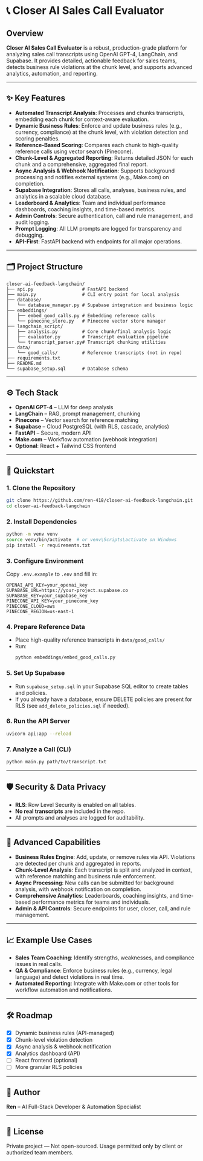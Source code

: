 # 📞 Closer AI Sales Call Evaluator

## Overview

**Closer AI Sales Call Evaluator** is a robust, production-grade platform for analyzing sales call transcripts using OpenAI GPT-4, LangChain, and Supabase. It provides detailed, actionable feedback for sales teams, detects business rule violations at the chunk level, and supports advanced analytics, automation, and reporting.

---

## ✨ Key Features

- **Automated Transcript Analysis**: Processes and chunks transcripts, embedding each chunk for context-aware evaluation.
- **Dynamic Business Rules**: Enforce and update business rules (e.g., currency, compliance) at the chunk level, with violation detection and scoring penalties.
- **Reference-Based Scoring**: Compares each chunk to high-quality reference calls using vector search (Pinecone).
- **Chunk-Level & Aggregated Reporting**: Returns detailed JSON for each chunk and a comprehensive, aggregated final report.
- **Async Analysis & Webhook Notification**: Supports background processing and notifies external systems (e.g., Make.com) on completion.
- **Supabase Integration**: Stores all calls, analyses, business rules, and analytics in a scalable cloud database.
- **Leaderboard & Analytics**: Team and individual performance dashboards, coaching insights, and time-based metrics.
- **Admin Controls**: Secure authentication, call and rule management, and audit logging.
- **Prompt Logging**: All LLM prompts are logged for transparency and debugging.
- **API-First**: FastAPI backend with endpoints for all major operations.

---

## 🗂️ Project Structure

```
closer-ai-feedback-langchain/
├── api.py                  # FastAPI backend
├── main.py                 # CLI entry point for local analysis
├── database/
│   └── database_manager.py # Supabase integration and business logic
├── embeddings/
│   ├── embed_good_calls.py # Embedding reference calls
│   └── pinecone_store.py   # Pinecone vector store manager
├── langchain_script/
│   ├── analysis.py         # Core chunk/final analysis logic
│   ├── evaluator.py        # Transcript evaluation pipeline
│   └── transcript_parser.py# Transcript chunking utilities
├── data/
│   └── good_calls/         # Reference transcripts (not in repo)
├── requirements.txt
├── README.md
└── supabase_setup.sql      # Database schema
```

---

## ⚙️ Tech Stack

- **OpenAI GPT-4** – LLM for deep analysis
- **LangChain** – RAG, prompt management, chunking
- **Pinecone** – Vector search for reference matching
- **Supabase** – Cloud PostgreSQL (with RLS, cascade, analytics)
- **FastAPI** – Secure, modern API
- **Make.com** – Workflow automation (webhook integration)
- **Optional**: React + Tailwind CSS frontend

---

## 🚀 Quickstart

### 1. Clone the Repository

```bash
git clone https://github.com/ren-418/closer-ai-feedback-langchain.git
cd closer-ai-feedback-langchain
```

### 2. Install Dependencies

```bash
python -m venv venv
source venv/bin/activate  # or venv\Scripts\activate on Windows
pip install -r requirements.txt
```

### 3. Configure Environment

Copy `.env.example` to `.env` and fill in:

```
OPENAI_API_KEY=your_openai_key
SUPABASE_URL=https://your-project.supabase.co
SUPABASE_KEY=your_supabase_key
PINECONE_API_KEY=your_pinecone_key
PINECONE_CLOUD=aws
PINECONE_REGION=us-east-1
```

### 4. Prepare Reference Data

- Place high-quality reference transcripts in `data/good_calls/`
- Run:
  ```bash
  python embeddings/embed_good_calls.py
  ```

### 5. Set Up Supabase

- Run `supabase_setup.sql` in your Supabase SQL editor to create tables and policies.
- If you already have a database, ensure DELETE policies are present for RLS (see `add_delete_policies.sql` if needed).

### 6. Run the API Server

```bash
uvicorn api:app --reload
```

### 7. Analyze a Call (CLI)

```bash
python main.py path/to/transcript.txt
```

---

## 🛡️ Security & Data Privacy

- **RLS**: Row Level Security is enabled on all tables.
- **No real transcripts** are included in the repo.
- All prompts and analyses are logged for auditability.

---

## 🧠 Advanced Capabilities

- **Business Rules Engine**: Add, update, or remove rules via API. Violations are detected per chunk and aggregated in reports.
- **Chunk-Level Analysis**: Each transcript is split and analyzed in context, with reference matching and business rule enforcement.
- **Async Processing**: New calls can be submitted for background analysis, with webhook notification on completion.
- **Comprehensive Analytics**: Leaderboards, coaching insights, and time-based performance metrics for teams and individuals.
- **Admin & API Controls**: Secure endpoints for user, closer, call, and rule management.

---

## 📈 Example Use Cases

- **Sales Team Coaching**: Identify strengths, weaknesses, and compliance issues in real calls.
- **QA & Compliance**: Enforce business rules (e.g., currency, legal language) and detect violations in real time.
- **Automated Reporting**: Integrate with Make.com or other tools for workflow automation and notifications.

---

## 🛠️ Roadmap

- [x] Dynamic business rules (API-managed)
- [x] Chunk-level violation detection
- [x] Async analysis & webhook notification
- [x] Analytics dashboard (API)
- [ ] React frontend (optional)
- [ ] More granular RLS policies

---

## 👤 Author

**Ren** – AI Full-Stack Developer & Automation Specialist

---

## 📄 License

Private project — Not open-sourced. Usage permitted only by client or authorized team members.